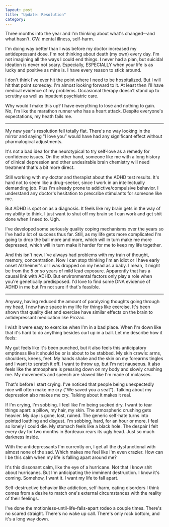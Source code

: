 ```yaml
---
layout: post
title: "Update: Resolution"
category:
---
```


Three months into the year and I'm thinking about what's changed--and what hasn't. CW: mental illness, self-harm.

I'm doing way better than I was before my doctor increased my antidepressant dose. I'm not thinking about death (my own) every day. I'm not imagining all the ways I could end things. I never had a plan, but suicidal ideation is never not scary. Especially, ESPECIALLY when your life is as lucky and positive as mine is. I have every reason to stick around.

I don't think I've ever hit the point where I need to be hospitalized. But I will hit that point someday. I'm almost looking forward to it. At least then I'll have medical evidence of my problems. Occasional therapy doesn’t stand up to scrutiny as well as inpatient psychiatric care.

Why would I make this up? I have everything to lose and nothing to gain. No, I'm like the marathon runner who has a heart attack. Despite everyone's expectations, my heath fails me.

--- 

My new year's resolution fell totally flat. There's no way looking in the mirror and saying "I love you" would have had any significant effect without pharmalogical adjustments. 

It's not a bad idea for the neurotypical to try self-love as a remedy for confidence issues. On the other hand, someone like me with a long history of clinical depression and other undesirable brain chemistry will need treatment that's a bit more direct.

Still working with my doctor and therapist about the ADHD test results. It's hard not to seem like a drug-seeker, since I work in an intellectually demanding job. Plus I'm already prone to addictive/compulsive behavior. I understand any doctor's hesitation to prescribe stimulants for someone like me. 

But ADHD is spot on as a diagnosis. It feels like my brain gets in the way of my ability to think. I just want to shut off my brain so I can work and get shit done when I need to. Ugh.

I've developed some seriously quality coping mechanisms over the years so I've had a lot of success thus far. Still, as my life gets more complicated I'm going to drop the ball more and more, which will in turn make me more depressed, which will in turn make it harder for me to keep my life together. 

And this isn't new. I've always had problems with my train of thought, memory, concentration. Now I can stop thinking I'm an idiot or I have early onset Alzheimer's or I was dropped on my head as a baby. I mean, it might be from the 5 or so years of mild lead exposure. Apparently that has a causal link with ADHD. But environmental factors only play a role when you're genetically predisposed. I'd love to find some DNA evidence of ADHD in me but I'm not sure if that's feasible.

---

Anyway, having reduced the amount of paralyzing thoughts going through my head, I now have space in my life for things like exercise. It's been shown that quality diet and exercise have similar effects on the brain to antidepressant medication like Prozac. 

I wish it were easy to exercise when I'm in a bad place. When I'm down like that it's hard to do anything besides curl up in a ball. Let me describe how it feels:

My gut feels like it's been punched, but it also feels this anticipatory emptiness like it should be or is about to be stabbed. My skin crawls: arms, shoulders, knees, feet. My hands shake and the skin on my forearms tingles and I want to scratch it off. I want to throw up, but I'm not nauseous. It also feels like the atmosphere is pressing down on my body and slowly crushing me. My movements and speech are slowed like I'm made of molasses.

That's before I start crying. I've noticed that people being unexpectedly nice will often make me cry ("We saved you a seat"). Talking about my depression also makes me cry. Talking about it makes it real.

If I'm crying, I'm sobbing. I feel like I'm being sucked dry. I want to tear things apart: a pillow, my hair, my skin. The atmospheric crushing gets heavier. My day is gone, lost, ruined. The generic self-hate turns into pointed loathing and disgust. I'm sobbing, hard, for an hour or more. I feel so lonely I could die. My stomach feels like a black hole. The despair I felt every day for two months in Bordeaux rears its ugly head. Just so much darkness inside.

With the antidepressants I'm currently on, I get all the dysfunctional with almost none of the sad. Which makes me feel like I'm even crazier. How can I be this calm when my life is falling apart around me? 

It's this dissonant calm, like the eye of a hurricane. Not that I know shit about hurricanes. But I'm anticipating the imminent destruction. I know it's coming. Somehow, I want it. I want my life to fall apart.

Self-destructive behavior like addiction, self-harm, eating disorders I think comes from a desire to match one's external circumstances with the reality of their feelings.

I've done the motionless-until-life-falls-apart rodeo a couple times. There's no scared straight. There's no wake up call. There's only rock bottom, and it's a long way down.